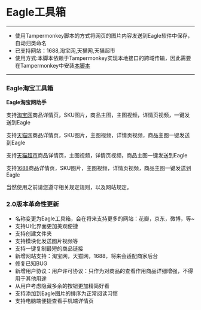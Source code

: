 # Eagle工具箱
----------------------------
- 使用Tampermonkey脚本的方式将网页的图片内容发送到Eagle软件中保存，自动归类命名
- 已支持网站：1688,淘宝网,天猫网,天猫超市
- 使用方式:本脚本依赖于Tampermonkey实现本地接口的跨域传输，因此需要在Tampermonkey中安装[本脚本](https://greasyfork.org/zh-CN/users/710095-kihlh)
-------------------------------
### Eagle淘宝工具箱
**Eagle淘宝网助手**

支持[淘宝网](item.taobao.com)商品详情页，SKU图片，商品主图，主图视频，详情页视频，一键发送到Eagle

支持[天猫网](detail.tmall.com)商品详情页，SKU图片，主图视频，详情页视频，商品主图一键发送到Eagle

支持[天猫超市](chaoshi.detail.tmall.com)商品详情页，主图视频，详情页视频，商品主图一键发送到Eagle

支持[1688](detail.1688.com)商品详情页，SKU图片，主图视频，详情页视频，商品主图一键发送到Eagle

当然使用之前请您遵守相关规定规则，以及网站规定。

### 2.0版本革命性更新
- 名称变更为Eagle工具箱，会在将来支持更多的网站：花瓣，京东，微博，等~
- 支持UI化界面更加美观便捷
- 支持创建文件夹
- 支持模块化发送图片视频等
- 支持一键复制最短的商品链接
- 新增网站支持：淘宝网，天猫网，1688，将来会适配商家后台
- 修复已知BUG
- 新增用户协议：用户许可协议：只作为对商品的查看作用商品详细增强，不得用于其他用途
- 从用户考虑隐藏多余的按钮更加精简好看
- 支持添加到Eagle图片的排序为正常阅读习惯
- 支持电脑端便捷查看手机端详情页
